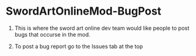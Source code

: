 # SwordArtOnlineMod-BugPost

1. This is where the sword art online dev team would like people to post bugs that occurse in the mod.

2. To post a bug report go to the Issues tab at the top
